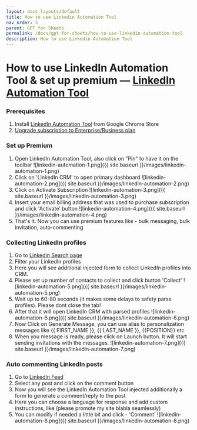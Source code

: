 ```yaml
---
layout: docs_layouts/default
title: How to use Linkedin Automation Tool
nav_order: 3
parent: GPT for Sheets
permalink: /docs/gpt-for-sheets/how-to-use-linkedin-automation-tool
description: How to use Linkedin Automation Tool
---
```


# How to use LinkedIn Automation Tool & set up premium — <a href="/lead-generation-linkedin/" target="_blank">LinkedIn Automation Tool</a>


### Prerequisites
1. Install <a href="https://chromewebstore.google.com/detail/ai-chatgpt-lead-generatio/elgfcjbemdchphggeegglnmjoagoeial?utm_source=pricing_page" target="_blank">LinkedIn Automation Tool</a> from Google Chrome Store
2. <a href="/lead-generation-linkedin/" target="_blank">Upgrade subscription to Enterprise/Business plan</a>


### Set up Premium
1. Open LinkedIn Automation Tool, also click on "Pin" to have it on the toolbar
    ![linkedin-automation-1.png]({{ site.baseurl }}/images/linkedin-automation-1.png)
2. Click on 'LinkedIn CRM' to open primary dashboard
   ![linkedin-automation-2.png]({{ site.baseurl }}/images/linkedin-automation-2.png)
3. Click on Activate Subscription
   ![linkedin-automation-3.png]({{ site.baseurl }}/images/linkedin-automation-3.png)
4. Insert your email billing address that was used to purchase subscription and click 'Activate' button
   ![linkedin-automation-4.png]({{ site.baseurl }}/images/linkedin-automation-4.png)
5. That's it. Now you can use premium features like - bulk messaging, bulk invitation, auto-commenting


### Collecting LinkedIn profiles
1. Go to <a href="https://www.linkedin.com/search/results/people/?origin=SWITCH_SEARCH_VERTICAL"> LinkedIn Search page </a>
2. Filter your LinkedIn profiles
3. Here you will see additional injected form to collect LinkedIn profiles into CRM.
4. Please set up number of contacts to collect and click button 'Collect'
   ![linkedin-automation-5.png]({{ site.baseurl }}/images/linkedin-automation-5.png)
5. Wait up to 60-80 seconds (it makes some delays to safety parse profiles). Please dont close the tab!
6. After that it will open LinkedIn CRM with parsed profiles
![linkedin-automation-6.png]({{ site.baseurl }}/images/linkedin-automation-6.png)
7. Now Click on Generate Message, you can use alias to personalization messages like {{ FIRST_NAME }}, {{ LAST_NAME }}, {{POSITION}} etc
8. When you message is ready, please click on Launch button. It will start sending invitations with the messages.
   ![linkedin-automation-7.png]({{ site.baseurl }}/images/linkedin-automation-7.png)


### Auto commenting LinkedIn posts
1. Go to <a href="https://www.linkedin.com/feed/"> LinkedIn Feed</a>
2. Select any post and click on the comment button
3. Now you will see the LinkedIn Automation Tool injected additionally a form to generate a comment/reply to the post
4. Here you can choose a language for response and add custom instructions, like (please promote my site blabla seamlessly)
5. You can modify if needed a little bit and click - 'Comment'
   ![linkedin-automation-8.png]({{ site.baseurl }}/images/linkedin-automation-8.png)
